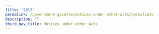 ```yaml
---
title: "2012"
permalink: /government-gazette/notices-under-other-acts/permalink/
description: ""
third_nav_title: Notices under other Acts
---
```

